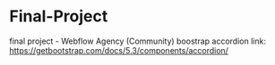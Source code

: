 # Final-Project
final project - Webflow Agency (Community)
boostrap accordion link: https://getbootstrap.com/docs/5.3/components/accordion/